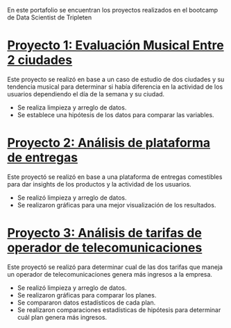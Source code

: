 En este portafolio se encuentran los proyectos realizados en el bootcamp de Data Scientist de Tripleten

# [Proyecto 1: Evaluación Musical Entre 2 ciudades](https://github.com/MarcoBoeta/marco-s_portfolio/blob/main/sprint2/Evaluaci%C3%B3n%20Musical%20entre%202%20ciudades.ipynb)

Este proyecto se realizó en base a un caso de estudio de dos ciudades y su tendencia musical para determinar si había diferencia en la actividad de los usuarios dependiendo el día de la semana y su ciudad.

* Se realiza limpieza y arreglo de datos.
* Se establece una hipótesis de los datos para comparar las variables.


# [Proyecto 2: Análisis de plataforma de entregas](https://github.com/MarcoBoeta/marco-s_portfolio/blob/main/sprint3/An%C3%A1lisis%20de%20plataforma%20de%20entregas.ipynb)

Este proyectó se realizó en base a una plataforma de entregas comestibles para dar insights de los productos y la actividad de los usuarios.

* Se realizó limpieza y arreglo de datos.
* Se realizaron gráficas para una mejor visualización de los resultados.


# [Proyecto 3: Análisis de tarifas de operador de telecomunicaciones](https://github.com/MarcoBoeta/marco-s_portfolio/blob/main/sprint4/An%C3%A1lisis%20de%20tarifas%20de%20operador%20de%20telecomunicaciones.ipynb)

Este proyectó se realizó para determinar cual de las dos tarifas que maneja un operador de telecomunicaciones genera más ingresos a la empresa.

* Se realizó limpieza y arreglo de datos.
* Se realizaron gráficas para comparar los planes.
* Se compararon datos estadísticos de cada plan.
* Se realizaron comparaciones estadísticas de hipótesis para determinar cuál plan genera más ingresos.

